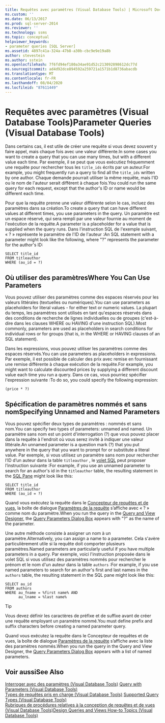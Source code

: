 ```yaml
---
title: Requêtes avec paramètres (Visual Database Tools) | Microsoft Docs
ms.custom: ''
ms.date: 06/13/2017
ms.prod: sql-server-2014
ms.reviewer: ''
ms.technology: ssms
ms.topic: conceptual
helpviewer_keywords:
- parameter queries [SQL Server]
ms.assetid: 4897c41a-324a-47b8-a30b-cbc9e9e19a8b
author: stevestein
ms.author: sstein
ms.openlocfilehash: 7f6fd94ef180a34ae91d52c213092898612dc77d
ms.sourcegitcommit: ad4d92dce894592a259721a1571b1d8736abacdb
ms.translationtype: MT
ms.contentlocale: fr-FR
ms.lasthandoff: 08/04/2020
ms.locfileid: "87611449"
---
```

# <a name="parameter-queries-visual-database-tools"></a><span data-ttu-id="dc51b-102">Requêtes avec paramètres (Visual Database Tools)</span><span class="sxs-lookup"><span data-stu-id="dc51b-102">Parameter Queries (Visual Database Tools)</span></span>
  <span data-ttu-id="dc51b-103">Dans certains cas, il est utile de créer une requête si vous devez souvent y faire appel, mais chaque fois avec une valeur différente.</span><span class="sxs-lookup"><span data-stu-id="dc51b-103">In some cases you want to create a query that you can use many times, but with a different value each time.</span></span> <span data-ttu-id="dc51b-104">Par exemple, il se peut que vous exécutiez fréquemment une requête pour rechercher tous les `title_ids` écrits par un auteur.</span><span class="sxs-lookup"><span data-stu-id="dc51b-104">For example, you might frequently run a query to find all the `title_ids` written by one author.</span></span> <span data-ttu-id="dc51b-105">Chaque demande pourrait utiliser la même requête, mais l'ID ou le nom de l'auteur serait différent à chaque fois.</span><span class="sxs-lookup"><span data-stu-id="dc51b-105">You could run the same query for each request, except that the author's ID or name would be different each time.</span></span>  
  
 <span data-ttu-id="dc51b-106">Pour que la requête prenne une valeur différente selon le cas, incluez des paramètres dans sa création.</span><span class="sxs-lookup"><span data-stu-id="dc51b-106">To create a query that can have different values at different times, you use parameters in the query.</span></span> <span data-ttu-id="dc51b-107">Un paramètre est un espace réservé, qui sera rempli par une valeur fournie au moment de l'exécution de la requête.</span><span class="sxs-lookup"><span data-stu-id="dc51b-107">A parameter is a placeholder for a value that is supplied when the query runs.</span></span> <span data-ttu-id="dc51b-108">Dans l'instruction SQL de l'exemple suivant, « ? » représente le paramètre de l'ID de l'auteur :</span><span class="sxs-lookup"><span data-stu-id="dc51b-108">An SQL statement with a parameter might look like the following, where "?" represents the parameter for the author's ID:</span></span>  
  
```  
SELECT title_id  
FROM titleauthor  
WHERE (au_id = ?)  
```  
  
## <a name="where-you-can-use-parameters"></a><span data-ttu-id="dc51b-109">Où utiliser des paramètres</span><span class="sxs-lookup"><span data-stu-id="dc51b-109">Where You Can Use Parameters</span></span>  
 <span data-ttu-id="dc51b-110">Vous pouvez utiliser des paramètres comme des espaces réservés pour les valeurs littérales (textuelles ou numériques).</span><span class="sxs-lookup"><span data-stu-id="dc51b-110">You can use parameters as placeholders for literal values - for either text or numeric values.</span></span> <span data-ttu-id="dc51b-111">La plupart du temps, les paramètres sont utilisés en tant qu'espaces réservés dans des conditions de recherche de lignes individuelles ou de groupes (c'est-à-dire dans les clauses WHERE ou HAVING d'une instruction SQL).</span><span class="sxs-lookup"><span data-stu-id="dc51b-111">Most commonly, parameters are used as placeholders in search conditions for individual rows or for groups (that is, in the WHERE or HAVING clauses of an SQL statement).</span></span>  
  
 <span data-ttu-id="dc51b-112">Dans les expressions, vous pouvez utiliser les paramètres comme des espaces réservés.</span><span class="sxs-lookup"><span data-stu-id="dc51b-112">You can use parameters as placeholders in expressions.</span></span> <span data-ttu-id="dc51b-113">Par exemple, il est possible de calculer des prix avec remise en fournissant une remise différente à chaque exécution de la requête.</span><span class="sxs-lookup"><span data-stu-id="dc51b-113">For example, you might want to calculate discounted prices by supplying a different discount value each time you run a query.</span></span> <span data-ttu-id="dc51b-114">Dans ce cas, vous pourriez spécifier l'expression suivante :</span><span class="sxs-lookup"><span data-stu-id="dc51b-114">To do so, you could specify the following expression:</span></span>  
  
```  
(price * ?)  
```  
  
## <a name="specifying-unnamed-and-named-parameters"></a><span data-ttu-id="dc51b-115">Spécification de paramètres nommés et sans nom</span><span class="sxs-lookup"><span data-stu-id="dc51b-115">Specifying Unnamed and Named Parameters</span></span>  
 <span data-ttu-id="dc51b-116">Vous pouvez spécifier deux types de paramètres : nommés et sans nom.</span><span class="sxs-lookup"><span data-stu-id="dc51b-116">You can specify two types of parameters: unnamed and named.</span></span> <span data-ttu-id="dc51b-117">Un paramètre sans nom est un point d'interrogation (?) que vous pouvez placer dans la requête à l'endroit où vous serez invité à indiquer une valeur littérale.</span><span class="sxs-lookup"><span data-stu-id="dc51b-117">An unnamed parameter is a question mark (?) that you put anywhere in the query that you want to prompt for or substitute a literal value.</span></span> <span data-ttu-id="dc51b-118">Par exemple, si vous utilisez un paramètre sans nom pour rechercher l’ID d’un auteur dans la table `titleauthor` , le [volet SQL](visual-database-tools.md) peut proposer l’instruction suivante :</span><span class="sxs-lookup"><span data-stu-id="dc51b-118">For example, if you use an unnamed parameter to search for an author's id in the `titleauthor` table, the resulting statement in the [SQL Pane](visual-database-tools.md) might look like this:</span></span>  
  
```  
SELECT title_id  
FROM titleauthor  
WHERE (au_id = ?)  
```  
  
 <span data-ttu-id="dc51b-119">Quand vous exécutez la requête dans le [Concepteur de requêtes et de vues](query-and-view-designer-tools-visual-database-tools.md), la boîte de dialogue [Paramètres de la requête](query-parameters-dialog-box-visual-database-tools.md) s’affiche avec « ? » comme nom du paramètre.</span><span class="sxs-lookup"><span data-stu-id="dc51b-119">When you run the query in the [Query and View Designer](query-and-view-designer-tools-visual-database-tools.md), the [Query Parameters Dialog Box](query-parameters-dialog-box-visual-database-tools.md) appears with "?" as the name of the parameter.</span></span>  
  
 <span data-ttu-id="dc51b-120">Une autre méthode consiste à assigner un nom à un paramètre.</span><span class="sxs-lookup"><span data-stu-id="dc51b-120">Alternatively, you can assign a name to a parameter.</span></span> <span data-ttu-id="dc51b-121">Cela s'avère particulièrement utile si la requête doit comporter plusieurs paramètres.</span><span class="sxs-lookup"><span data-stu-id="dc51b-121">Named parameters are particularly useful if you have multiple parameters in a query.</span></span> <span data-ttu-id="dc51b-122">Par exemple, voici l'instruction proposée dans le volet SQL si vous utilisez des paramètres nommés pour rechercher le prénom et le nom d'un auteur dans la table `authors` :</span><span class="sxs-lookup"><span data-stu-id="dc51b-122">For example, if you use named parameters to search for an author's first and last names in the `authors` table, the resulting statement in the SQL pane might look like this:</span></span>  
  
```  
SELECT au_id  
FROM authors  
WHERE au_fname = %first name% AND  
      au_lname = %last name%  
```  
  
> [!TIP]  
>  <span data-ttu-id="dc51b-123">Vous devez définir les caractères de préfixe et de suffixe avant de créer une requête employant un paramètre nommé.</span><span class="sxs-lookup"><span data-stu-id="dc51b-123">You must define prefix and suffix characters before creating a named parameter query.</span></span>  
  
 <span data-ttu-id="dc51b-124">Quand vous exécutez la requête dans le Concepteur de requêtes et de vues, la boîte de dialogue [Paramètres de la requête](query-parameters-dialog-box-visual-database-tools.md) s’affiche avec la liste des paramètres nommés.</span><span class="sxs-lookup"><span data-stu-id="dc51b-124">When you run the query in the Query and View Designer, the [Query Parameters Dialog Box](query-parameters-dialog-box-visual-database-tools.md) appears with a list of named parameters.</span></span>  
  
## <a name="see-also"></a><span data-ttu-id="dc51b-125">Voir aussi</span><span class="sxs-lookup"><span data-stu-id="dc51b-125">See Also</span></span>  
 <span data-ttu-id="dc51b-126">[Interroger avec des paramètres &#40;Visual Database Tools&#41;](query-with-parameters-visual-database-tools.md) </span><span class="sxs-lookup"><span data-stu-id="dc51b-126">[Query with Parameters &#40;Visual Database Tools&#41;](query-with-parameters-visual-database-tools.md) </span></span>  
 <span data-ttu-id="dc51b-127">[Types de requêtes pris en charge &#40;Visual Database Tools&#41;](supported-query-types-visual-database-tools.md) </span><span class="sxs-lookup"><span data-stu-id="dc51b-127">[Supported Query Types &#40;Visual Database Tools&#41;](supported-query-types-visual-database-tools.md) </span></span>  
 [<span data-ttu-id="dc51b-128">Rubriques de procédures relatives à la conception de requêtes et de vues &#40;Visual Database Tools&#41;</span><span class="sxs-lookup"><span data-stu-id="dc51b-128">Design Queries and Views How-to Topics &#40;Visual Database Tools&#41;</span></span>](design-queries-and-views-how-to-topics-visual-database-tools.md)  
  
  
